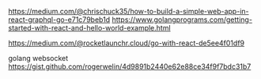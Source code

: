 https://medium.com/@chrischuck35/how-to-build-a-simple-web-app-in-react-graphql-go-e71c79beb1d
https://www.golangprograms.com/getting-started-with-react-and-hello-world-example.html

https://medium.com/@rocketlaunchr.cloud/go-with-react-de5ee4f01df9

golang websocket
https://gist.github.com/rogerwelin/4d9891b2440e62e88ce34f9f7bdc31b7